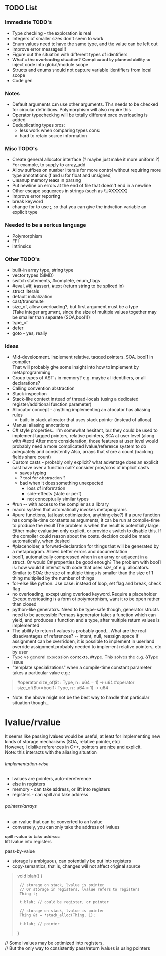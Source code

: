 ## TODO List

### Immediate TODO's

 - Type checking - the exploration is real
 - Integers of smaller sizes don't seem to work
 - Enum values need to have the same type, and the value can be left out
 - Improve error messages!!!
 - Figure out the situation with different types of identifiers
 - What's the overloading situation? Complicated by planned ability to inject code into global/module scope
 - Structs and enums should not capture variable identifiers from local scope
 - Code gen

### Notes
 - Default arguments can use other arguments.
   This needs to be checked for circular definitions.
   Polymorphism will also require this
 - Operator typechecking will be totally different once overloading is added
 - Deduplicating types
   pros:
    - less work when comparing types
   cons:
    - hard to retain source information


### Misc TODO's

 - Create general allocator interface (? maybe just make it more uniform ?)
   For example, to supply to array_add
 - Allow suffixes on number literals for more control without requiring more type annotations (f and u for float and unsigned)
 - Cleanup memory leaks in parsing
 - Put newline on errors at the end of file that doesn't end in a newline
 - Other escape sequences in strings (such as \UXXXXXX)
 - Improve error reporting
 - break keyword
 - change for to use ;, so that you can give the induction variable an explicit type

### Needed to be a serious language

 - Polymorphism
 - FFI
 - intrinsics

### Other TODO's

 - built-in array type, string type
 - vector types (SIMD)
 - switch statements, #complete, enum_flags
 - #eval, #if, #assert, #text (return string to be spliced in)
 - struct literals
 - default initialization
 - cast/transmute
 - size_of, allow overloading?, but first argument must be a type  
   (Take integer argument, since the size of multiple values together may be smaller than separate (SOA,bool1))
 - type_of
 - defer
 - goto - yes, really

### Ideas

 - Mid-development, implement relative, tagged pointers, SOA, bool1 in compiler  
   That will probably give some insight into how to implement by metaprogramming
 - Group types of AST's in memory? e.g. maybe all identifiers, or all declarations?
 - Calling convention abstraction
 - Stack inspection
 - Stack-like context instead of thread-locals
   (using a dedicated register/additional function parameter)
 - Allocator concept - anything implementing an allocator has aliasing rules
   - built-in stack allocator that uses stack pointer (instead of alloca)
 - Manual aliasing annotations
 - C# style properties...
   I'm somewhat hesitant, but they could be used to implement tagged pointers, relative pointers, SOA at user level (along with #text)
   After more consideration, those features at user level would probably need a more complicated lvalue/reference system to do adequately and consistently
   Also, arrays that share a count (backing fields share count)
 - Custom casts - probably only explicit?
   what advantage does an explicit cast have over a function call?
   consider pros/cons of implicit casts
     - saves typing
     - ? tool for abstraction ?
     - bad when it does something unexpected
       - loss of information
       - side-effects (state or perf)
       - not conceptually similar types
 - #run -- with access to the compiler as a library
 - macro system that automatically invokes metaprograms
 - #pure functions, (at least optimization, anything else?)
   if a pure function has compile-time constants as arguments, it can be run at compile-time to produce the result
   The problem is when the result is potentially large. Either make evaluation only explicit, or provide a switch to disable this.
   If the compiler could reason about the costs, decision could be made automatically, when desired
 - #placeholder, a forward-declaration for things that will be generated by a metaprogram. Allows better errors and documentation
 - bool1, automatically compressed when in an array or adjacent in a struct. Or would C# properties be good enough?
   The problem with bool1 is: how would it interact with code that uses size_of e.g. allocators.
   Similar to SOA: the size of multiple things is smaller than the size of 1 thing multiplied by the number of things
 - for-else like python. Use case: instead of loop, set flag and break, check flag
 - no overloading, except using overload keyword. Require a placeholder
   Except overloading is a form of polymorphism, want it to be open rather than closed
 - python-like generators. Need to be type-safe though, generator structs need to be accessible
   Perhaps #generator takes a function which can yield, and produces a function and a type, after multiple return values is implemented
 - The ability to return l-values is probably good...
   What are the real disadvantages of references? -- intent, null, reassign space
   If assignment can be overridden, it is possible to implement in userland
   override assignment probably needed to implement relative pointers, etc by user
 - Type vs general expression contexts, #type. This solves the e.g. &Type issue
 - "template specializations" when a compile-time constant parameter takes a particular value e.g.:  
>   #operator size_of($t : Type, n : u64 = 1) -> u64
>   #operator size_of($t==bool1 : Type, n : u64 = 1) -> u64
 - Note: the above might not be the best way to handle that particular situation though...

# lvalue/rvalue

It seems like passing lvalues would be useful, at least for implementing new kinds of storage mechanisms (SOA, relative pointer, etc)  
However, I dislike references in C++, pointers are nice and explicit.  
Note: this interacts with the aliasing situation  

###### Implementation-wise  
 - lvalues are pointers, auto-dereference
 - else in registers
 - memory    - can take address, or lift into registers
 - registers - can spill and take address


###### pointers/arrays  
 - an rvalue that can be converted to an lvalue
 - conversely, you can only take the address of lvalues

spill rvalue to take address  
lift lvalue into registers  

pass-by-value  
 - storage is ambiguous, can potentially be put into registers
 - copy-semantics, that is, changes will not affect original source

>    void blah() {
>    
>      // storage on stack, lvalue is pointer
>      // Or storage in registers, lvalue refers to registers
>      Thing t;
>    
>      t.blah; // could be register, or pointer
>    
>      // storage on stack, lvalue is pointer
>      Thing &t = *stack_alloc(Thing, 1);
>    
>      t.blah; // pointer
>    }

// Some lvalues may be optimized into registers,  
// But the only way to consistently pass/return lvalues is using pointers  
